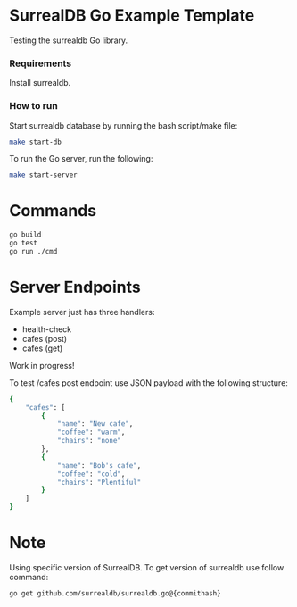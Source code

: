 # SurrealDB Go Example Template

Testing the surrealdb Go library.

### Requirements

Install surrealdb.

### How to run

Start surrealdb database by running the bash script/make file:

```bash
make start-db
```

To run the Go server, run the following:

```bash
make start-server
```


# Commands

```bash
go build
go test
go run ./cmd
```

# Server Endpoints

Example server just has three handlers:
 - health-check
 - cafes (post)
 - cafes (get)

Work in progress!

To test /cafes post endpoint use JSON payload with the following structure:

```bash
{
    "cafes": [
        {
            "name": "New cafe",
            "coffee": "warm",
            "chairs": "none"
        },
        {
            "name": "Bob's cafe",
            "coffee": "cold",
            "chairs": "Plentiful"
        }
    ]
}
```

# Note

Using specific version of SurrealDB. To get version of surrealdb use follow command:

```bash
go get github.com/surrealdb/surrealdb.go@{commithash}
```
